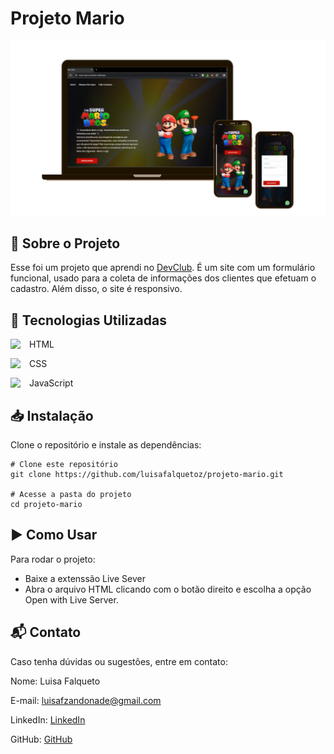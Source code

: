 # Projeto Mario
![Mockup do projeto](img/mockup.PNG)

## 📖 Sobre o Projeto 
Esse foi um projeto que aprendi no <a href="https://rodolfomori.com.br/devclub" target="_blank">DevClub</a>. É um site com um formulário funcional, usado para a coleta de informações dos clientes que efetuam o cadastro. Além disso, o site é responsivo.
 
## 🚀 Tecnologias Utilizadas
<div style="display: inline_block">
<p>HTML<img  align="left" width="30px" src="https://cdn.jsdelivr.net/npm/simple-icons@3.13.0/icons/html5.svg"></p>
<p>CSS<img align="left" width="30px" src="https://cdn.jsdelivr.net/npm/simple-icons@3.13.0/icons/css3.svg"></p>
<p>JavaScript<img align="left" width="30px" src="https://cdn.jsdelivr.net/npm/simple-icons@3.13.0/icons/javascript.svg"></p>
</div>


## 📥 Instalação

Clone o repositório e instale as dependências:

```
# Clone este repositório
git clone https://github.com/luisafalquetoz/projeto-mario.git

# Acesse a pasta do projeto
cd projeto-mario
```

## ▶️ Como Usar
Para rodar o projeto: 
- Baixe a extenssão Live Sever
- Abra o arquivo HTML clicando com o botão direito e escolha a opção Open with Live Server.

## 📬 Contato
Caso tenha dúvidas ou sugestões, entre em contato:

Nome: Luisa Falqueto

E-mail: luisafzandonade@gmail.com

LinkedIn: [LinkedIn](https://www.linkedin.com/in/luisa-falqueto/)

GitHub: [GitHub](https://github.com/luisafalquetoz)